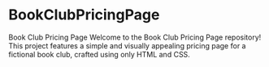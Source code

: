 # BookClubPricingPage 

Book Club Pricing Page
Welcome to the Book Club Pricing Page repository! This project features a simple and visually appealing pricing page for a fictional book club, crafted using only HTML and CSS.
